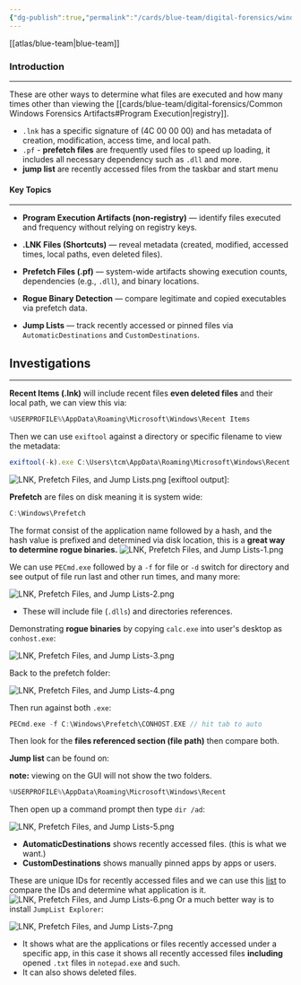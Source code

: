 ```yaml
---
{"dg-publish":true,"permalink":"/cards/blue-team/digital-forensics/windows-program-execution-artifacts-lnk-prefetch-jump-lists/"}
---
```


[[atlas/blue-team\|blue-team]]
### Introduction
---
These are other ways to determine what files are executed and how many times other than viewing the [[cards/blue-team/digital-forensics/Common Windows Forensics Artifacts#Program Execution\|registry]].

- `.lnk` has a specific signature of (4C 00 00 00) and has metadata of creation, modification, access time, and local path.
-  `.pf` - **prefetch files** are frequently used files to speed up loading, it includes all necessary dependency such as `.dll` and more.
- **jump list** are recently accessed files from the taskbar and start menu

#### Key Topics
---

- **Program Execution Artifacts (non-registry)** — identify files executed and frequency without relying on registry keys.
    
- **.LNK Files (Shortcuts)** — reveal metadata (created, modified, accessed times, local paths, even deleted files).
    
- **Prefetch Files (.pf)** — system-wide artifacts showing execution counts, dependencies (e.g., `.dll`), and binary locations.
    
- **Rogue Binary Detection** — compare legitimate and copied executables via prefetch data.
    
- **Jump Lists** — track recently accessed or pinned files via `AutomaticDestinations` and `CustomDestinations`.

## Investigations
---
**Recent Items (.lnk)** will include recent files **even deleted files** and their local path, we can view this via:

```C
%USERPROFILE%\AppData\Roaming\Microsoft\Windows\Recent Items
```

Then we can use `exiftool` against a directory or specific filename to view the metadata:

```Javascript
exiftool(-k).exe C:\Users\tcm\AppData\Roaming\Microsoft\Windows\Recent Items\DeleteMe
```

![LNK, Prefetch Files, and Jump Lists.png](/img/user/cards/blue-team/digital-forensics/images/LNK,%20Prefetch%20Files,%20and%20Jump%20Lists.png)
[exiftool output]: 

**Prefetch** are files on disk meaning it is system wide:

```C
C:\Windows\Prefetch
```

The format consist of the application name followed by a hash, and the hash value is prefixed and determined via disk location, this is a **great way to determine rogue binaries.**
![LNK, Prefetch Files, and Jump Lists-1.png](/img/user/cards/blue-team/digital-forensics/images/LNK,%20Prefetch%20Files,%20and%20Jump%20Lists-1.png)

We can use `PECmd.exe` followed by a `-f` for file or `-d` switch for directory and see output of file run last and other run times, and many more:

![LNK, Prefetch Files, and Jump Lists-2.png](/img/user/cards/blue-team/digital-forensics/images/LNK,%20Prefetch%20Files,%20and%20Jump%20Lists-2.png)

- These will include file (`.dlls`) and directories references.

Demonstrating **rogue binaries** by copying `calc.exe` into user's desktop as `conhost.exe`:

![LNK, Prefetch Files, and Jump Lists-3.png](/img/user/cards/blue-team/digital-forensics/images/LNK,%20Prefetch%20Files,%20and%20Jump%20Lists-3.png)

Back to the prefetch folder:

![LNK, Prefetch Files, and Jump Lists-4.png](/img/user/cards/blue-team/digital-forensics/images/LNK,%20Prefetch%20Files,%20and%20Jump%20Lists-4.png)

Then run against both `.exe`:

```C
PECmd.exe -f C:\Windows\Prefetch\CONHOST.EXE // hit tab to auto
```

Then look for the **files referenced section (file path)** then compare both.

**Jump list** can be found on:

**note:** viewing on the GUI will not show the two folders.

```C
%USERPROFILE%\AppData\Roaming\Microsoft\Windows\Recent
```

Then open up a command prompt then type `dir /ad`:

![LNK, Prefetch Files, and Jump Lists-5.png](/img/user/cards/blue-team/digital-forensics/images/LNK,%20Prefetch%20Files,%20and%20Jump%20Lists-5.png)
- **AutomaticDestinations** shows recently accessed files. (this is what we want.)
- **CustomDestinations** shows manually pinned apps by apps or users.

These are unique IDs for recently accessed files and we can use this [list]([https://github.com/EricZimmerman/JumpList/blob/master/JumpList/Resources/AppIDs.txt](https://github.com/EricZimmerman/JumpList/blob/master/JumpList/Resources/AppIDs.txt)) to compare the IDs and determine what application is it.
![LNK, Prefetch Files, and Jump Lists-6.png](/img/user/cards/blue-team/digital-forensics/images/LNK,%20Prefetch%20Files,%20and%20Jump%20Lists-6.png)
Or a much better way is to install `JumpList Explorer`:

![LNK, Prefetch Files, and Jump Lists-7.png](/img/user/cards/blue-team/digital-forensics/images/LNK,%20Prefetch%20Files,%20and%20Jump%20Lists-7.png)
- It shows what are the applications or files recently accessed under a specific app, in this case it shows all recently accessed files **including** opened `.txt` files in `notepad.exe` and such.
- It can also shows deleted files.





